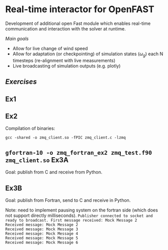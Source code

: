 Real-time interactor for OpenFAST
==================================

Development of additional open Fast module which enables real-time communication and interaction with the solver at runtime. 

_Main goals_
- Allow for live change of wind speed
- Allow for adaptation (or checkpointing) of simulation states ($\omega_g$) each N timesteps (re-alignment with live measurements)
- Live broadcasting of simulation outputs (e.g. plotly)

_Exercises_
---
Ex1
--

Ex2
--
Compilation of binaries: 

`
gcc -shared -o zmq_client.so -fPIC zmq_client.c -lzmq
`

`
gfortran-10 -o zmq_fortran_ex2 zmq_test.f90 zmq_client.so
`
Ex3A
--
Goal: publish from C and receive from Python. 


Ex3B
--
Goal: publish from Fortran, send to C and receive in Python. 

Note: need to implement pausing system on the fortran side (which does not support directly milliseconds). 
`
Publisher connected to socket and ready to broadcast.
First message received: Mock Message 2                                    
Received message: Mock Message 2                                    
Received message: Mock Message 3                                    
Received message: Mock Message 4                                    
Received message: Mock Message 5                                    
Received message: Mock Message 6 
`